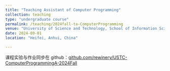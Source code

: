 ```yaml
---
title: "Teaching Assistant of Computer Programming"
collection: teaching
type: "undergraduate course"
permalink: /teaching/2024fall-ta-ComputerProgramming
venue: "University of Science and Technology, School of Information Science and Technology"
date: 2024-09-01
location: "Heifei, Anhui, China"

---
```


课程实验与作业同步在 github：[github.com/rewinery/USTC-ComputerProgrammingA-2024Fall](https://github.com/rewinery/USTC-ComputerProgrammingA-2024Fall)